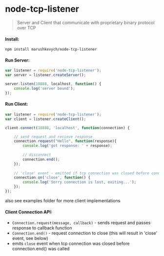 node-tcp-listener
=================
> Server and Client that communicate with proprietary binary protocol over TCP

#### Install: 
```
npm install marushkevych/node-tcp-listener
```

#### Run Server:
```js
var listener = require('node-tcp-listener');
var server = listener.createServer();

server.listen(18888, localhost, function() {
    console.log('server bound');
});
```

#### Run Client:
```js
var listener = require('node-tcp-listener');
var client = listener.createClient();

client.connect(18888, 'localhost', function(connection) {

    // send request and recieve response
    connection.request("Hello", function(response){
        console.log('got response: ' + response);
        
        // disconnect
        connection.end();
    });
    
    // 'close' event - emitted if tcp connection was closed before connection.end() was called
    connection.on('close', function() {
        console.log('Sorry connection is lost, exiting...');
    });
});

```
also see examples folder for more client implementations

#### Client Connection API:
- ```Connection.request(message, callback)``` - sends request and passes response to callback function
- ```Connection.end()``` - request connection to close (this will result in 'close' event, see below)
- emits ```close``` event when tcp connection was closed before connection.end() was called


